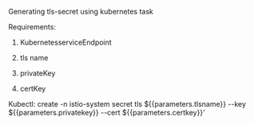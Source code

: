 Generating tls-secret using kubernetes task

Requirements:

 1. KubernetesserviceEndpoint

 2. tls name

 3. privateKey

 4. certKey

Kubectl: create -n istio-system secret tls ${{parameters.tlsname}} --key ${{parameters.privatekey}} --cert ${{parameters.certkey}}'